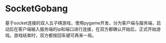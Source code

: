 # SocketGobang
基于socket连接的双人五子棋游戏，使用pygame开发，分为客户端与服务端，启动后在客户端输入服务端的ip和端口进行连接，在双方都确认开始后，正式开始游戏。游戏结束时，双方都按回车键可再来一局。
